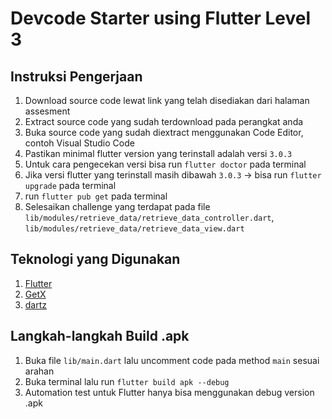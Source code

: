 # Devcode Starter using Flutter Level 3

## Instruksi Pengerjaan

1. Download source code lewat link yang telah disediakan dari halaman assesment
2. Extract source code yang sudah terdownload pada perangkat anda
3. Buka source code yang sudah diextract menggunakan Code Editor, contoh Visual Studio Code
4. Pastikan minimal flutter version yang terinstall adalah versi `3.0.3`
5. Untuk cara pengecekan versi bisa run `flutter doctor` pada terminal
6. Jika versi flutter yang terinstall masih dibawah `3.0.3` -> bisa run `flutter upgrade` pada terminal
7. run `flutter pub get` pada terminal
8. Selesaikan challenge yang terdapat pada file `lib/modules/retrieve_data/retrieve_data_controller.dart`, `lib/modules/retrieve_data/retrieve_data_view.dart`

## Teknologi yang Digunakan

1. [Flutter](https://flutter.dev/)
2. [GetX](https://pub.dev/packages/get)
3. [dartz](https://pub.dev/packages/dartz)

## Langkah-langkah Build .apk

1. Buka file `lib/main.dart` lalu uncomment code pada method `main` sesuai arahan
2. Buka terminal lalu run `flutter build apk --debug`
3. Automation test untuk Flutter hanya bisa menggunakan debug version .apk
